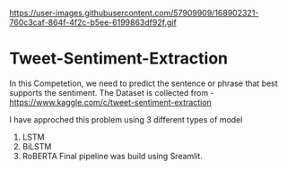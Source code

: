https://user-images.githubusercontent.com/57909909/168902321-760c3caf-864f-4f2c-b5ee-6199863df92f.gif

# Tweet-Sentiment-Extraction

In this Competetion, we need to predict the sentence or phrase that best supports the sentiment.
The Dataset is collected from - https://www.kaggle.com/c/tweet-sentiment-extraction

I have approched this problem using 3 different types of model

1) LSTM
2) BiLSTM
3) RoBERTA
Final pipeline was build using Sreamlit. 
